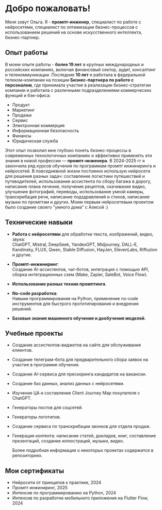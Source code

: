 # Добро пожаловать!

 Меня зовут Ольга. Я - **промпт-инженер**, специалист по работе с нейросетями, специалист по оптимизации бизнес-процессов с использованием решений на основе искусственного интеллекта, бизнес-партнер.

## Опыт работы

В моем опыте работы - **более 19 лет** в крупных международных и российских компаниях, включая финансовый сектор, аудит, консалтинг и телекоммуникации. Последние **10 лет** я работала в федеральной телеком-компании на позиции **Бизнес-партнера по работе с персоналом**, где принимала участие в реализации бизнес-стратегии компании и работала с различными подразделениями коммерческих функций и бэк-офиса: 

- Продукт
- Маркетинг
- Продажи
- Сервис
- Электронная коммерция
- Информационная безопасность
- Финансы
- Юридическая служба

Этот опыт позволил мне глубоко понять бизнес-процессы в современных технологичных компаниях и эффективно применять эти знания в новой профессии — **промпт-инженера**. В 2024-2025 гг я закончила ряд курсов обучения по программам промпт инжиниринга и нейросетей. В повседневной жизни постоянно использую нейросети для решения разных задач: составление логистики путешествий и путеводителей, использование ассистента по сбору багажа в дорогу, написание плана лечения, получение рецептов, скачивание видео, улучшение фотографий, переводы, использование умной камеры, транскрибация речи, написание подздравлений и стихов, написание музыки по промптам и других. Моим первым нейросетевым проектом было создание своего "умного дома" с Алисой :)

## Технические навыки

- **Работа с нейросетями** для обработки текста, изображений, видео, звука:  
  ChatGPT, Mistral, DeepSeek, YandexGPT, Midjourney, DALL-E, Kandinsky, FLUX, Qwen, Stable Diffusion, HayJen, ElevenLabs, Riffuzion и другие.
  
- **Промпт-инжиниринг**:  
  Создание AI-ассистентов, чат-ботов, интеграция с помощью API, сборка интеграционных схем (Make, Zapier, SaleBot, Voice Flow).
  
- **Использование разных техник промптинга**.
  
- **No-code разработка**:  
  Навыки программирования на Python, применение no-code инструментов для быстрого прототипирования и внедрения решений.
  
- **Базовые знания машинного обучения и дообучения моделей**.

## Учебные проекты

- Создание ассистентов-виджетов на сайте для обслуживания клиентов.
- Создание телеграм-бота для предварительного сбора заявок на участие в программе обучения.
- Создание AI-сервиса для прескоринга кандидатов на вакансии.
- Создание баз данных, анализ данных с нейросетями.
- Изучение ЦА и составление Client Journey Map покупателя с ChatGPT.
- Генераторы постов для соцсетей.
- Генераторы логотипов.
- Создание сервиса по транскрибации звонков для отдела продаж.
- Генерация контента: написание статей, докладов, книг, составление презентаций, создание иллюстраций, музыки, видео.

  Более подробная информация о некоторых проектах содержится в репозиториях.

## Мои сертификаты

- Нейросети от принципов к практике, 2024
- Промпт инжиниринг, 2025
- Интенсив по программированию на Python, 2024
- Интенсив по разработке мобильного приложения на Flutter Flow, 2024
